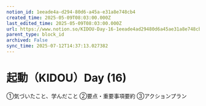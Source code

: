 ```yaml
---
notion_id: 1eeade4a-d294-80d6-a45a-e31a8e748cb4
created_time: 2025-05-09T08:03:00.000Z
last_edited_time: 2025-05-09T08:03:00.000Z
url: https://www.notion.so/KIDOU-Day-16-1eeade4ad29480d6a45ae31a8e748cb4
parent_type: block_id
archived: False
sync_time: 2025-07-12T14:37:13.027382
---
```


# 起動（KIDOU）Day (16)

①気づいたこと、学んだこと
②要点・重要事項要約
③アクションプラン
